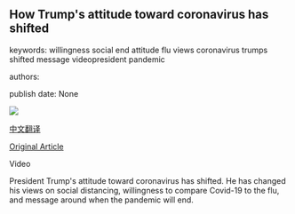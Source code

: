 ## How Trump's attitude toward coronavirus has shifted

keywords: willingness social end attitude flu views coronavirus trumps shifted message videopresident pandemic

authors: 

publish date: None

![](https://ichef.bbci.co.uk/news/1024/branded_news/51EB/production/_111417902_p088j9v0.jpg)

[中文翻译](How%20Trump%27s%20attitude%20toward%20coronavirus%20has%20shifted_zh.md)

[Original Article](https://www.bbc.com/news/world-us-canada-52145270)

Video

President Trump's attitude toward coronavirus has shifted. He has changed his views on social distancing, willingness to compare Covid-19 to the flu, and message around when the pandemic will end.